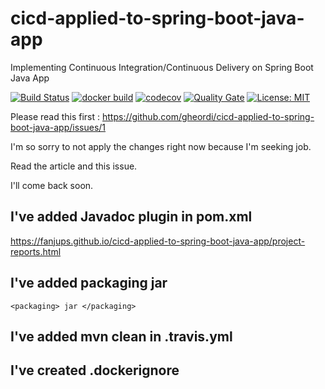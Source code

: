 # cicd-applied-to-spring-boot-java-app
Implementing Continuous Integration/Continuous Delivery on Spring Boot Java App 

[![Build Status](https://travis-ci.com/gheordi/cicd-applied-to-spring-boot-java-app.svg)](https://travis-ci.com/gheordi/cicd-applied-to-spring-boot-java-app)
[![docker build](https://img.shields.io/docker/cloud/build/fanjups/cicd-applied-to-spring-boot-java-app)](https://cloud.docker.com/u/fanjups/repository/docker/fanjups/cicd-applied-to-spring-boot-java-app)
[![codecov](https://codecov.io/gh/gheordi/cicd-applied-to-spring-boot-java-app/branch/master/graph/badge.svg)](https://codecov.io/gh/gheordi/cicd-applied-to-spring-boot-java-app)
[![Quality Gate](https://sonarcloud.io/api/project_badges/measure?project=com.cicd:cicd-applied-to-spring-boot-java-app&metric=alert_status)](https://sonarcloud.io/dashboard/index/com.cicd:cicd-applied-to-spring-boot-java-app)
[![License: MIT](https://img.shields.io/badge/License-MIT-yellow.svg)](https://opensource.org/licenses/MIT)


Please read this first : https://github.com/gheordi/cicd-applied-to-spring-boot-java-app/issues/1

I'm so sorry to not apply the changes right now because I'm seeking job.

Read the article and this issue.

I'll come back soon.

## I've added Javadoc plugin in pom.xml

https://fanjups.github.io/cicd-applied-to-spring-boot-java-app/project-reports.html

## I've added packaging jar 

```
<packaging> jar </packaging>
```

## I've added mvn clean in .travis.yml

## I've created .dockerignore
